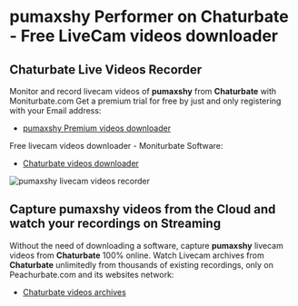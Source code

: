 # pumaxshy Performer on Chaturbate - Free LiveCam videos downloader

## Chaturbate Live Videos Recorder

Monitor and record livecam videos of **pumaxshy** from **Chaturbate** with Moniturbate.com
Get a premium trial for free by just and only registering with your Email address:
* [pumaxshy Premium videos downloader](https://moniturbate.com/request-demo-licence-key.html)

Free livecam videos downloader - Moniturbate Software:
* [Chaturbate videos downloader](https://moniturbate.com/moniturbate-download-software.html)

![pumaxshy livecam videos recorder](https://peachurnet.com/templates/moniturbate-software.png)


## Capture pumaxshy videos from the Cloud and watch your recordings on Streaming

Without the need of downloading a software, capture **pumaxshy** livecam videos from **Chaturbate** 100% online.
Watch Livecam archives from **Chaturbate** unlimitedly from thousands of existing recordings, only on Peachurbate.com and its websites network:
* [Chaturbate videos archives](https://peachurnet.com/)